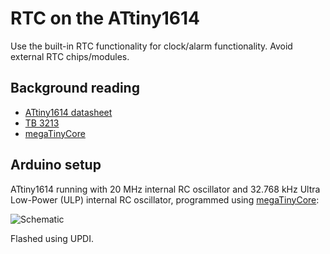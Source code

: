 # RTC on the ATtiny1614

Use the built-in RTC functionality for clock/alarm functionality. Avoid external RTC chips/modules.

## Background reading

* [ATtiny1614 datasheet](https://ww1.microchip.com/downloads/en/DeviceDoc/ATtiny1614-16-17-DataSheet-DS40002204A.pdf)
* [TB 3213](https://www.microchip.com/wwwappnotes/appnotes.aspx?appnote=en609105)
* [megaTinyCore](https://github.com/SpenceKonde/megaTinyCore)

## Arduino setup

ATtiny1614 running with 20 MHz internal RC oscillator and 32.768 kHz Ultra Low-Power (ULP) internal RC oscillator<!-- [6pF 32.768Khz watch crystal](http://www.farnell.com/datasheets/1564124.pdf)-->, programmed using [megaTinyCore](https://github.com/SpenceKonde/megaTinyCore):

![Schematic](https://user-images.githubusercontent.com/534681/107878934-c5c05780-6ecd-11eb-9c4a-41e587966a21.png)

Flashed using UPDI.
